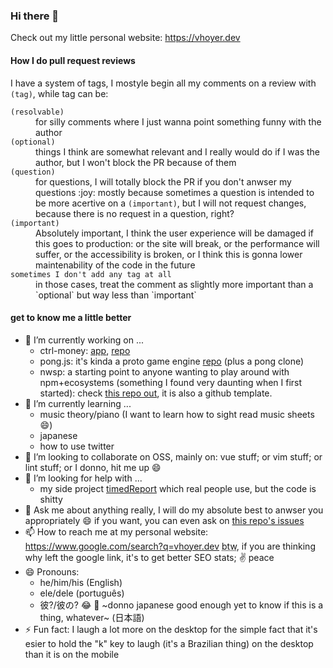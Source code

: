 ### Hi there 👋

Check out my little personal website: <https://vhoyer.dev>

#### How I do pull request reviews

I have a system of tags, I mostyle begin all my comments on a review with `(tag)`, while tag can be:

<dl>
<dt><code>(resolvable)</code></dt>
  <dd>for silly comments where I just wanna point something funny with the author</dd>
<dt><code>(optional)</code></dt>
  <dd>things I think are somewhat relevant and I really would do if I was the author, but I won't block the PR because of them</dd>
<dt><code>(question)</code></dt>
  <dd>for questions, I will totally block the PR if you don't anwser my questions :joy: mostly because sometimes a question is intended to be more acertive on a <code>(important)</code>, but I will not request changes, because there is no request in a question, right?</dd>
<dt><code>(important)</code></dt>
  <dd>Absolutely important, I think the user experience will be damaged if this goes to production: or the site will break, or the performance will suffer, or the accessibility is broken, or I think this is gonna lower maintenability of the code in the future</dd>
<dt><code>sometimes I don't add any tag at all</code></dt>
  <dd>in those cases, treat the comment as slightly more important than a `optional` but way less than `important`</dd>
</dl>

#### get to know me a little better

- 🔭 I’m currently working on ...
  - ctrl-money: [app](http://ctrlmoney.web.app/), [repo](https://github.com/money-ctrl/react-client)
  - pong.js: it's kinda a proto game engine [repo](https://github.com/vhoyer/pong.js) (plus a pong clone)
  - nwsp: a starting point to anyone wanting to play around with npm+ecosystems (something I found very daunting when I first started): check [this repo out](https://github.com/vhoyer/nwsp), it is also a github template.
- 🌱 I’m currently learning ...
  - music theory/piano (I want to learn how to sight read music sheets :smile:)
  - japanese
  - how to use twitter
- 👯 I’m looking to collaborate on OSS, mainly on: vue stuff; or vim stuff; or lint stuff; or I donno, hit me up :smile:
- 🤔 I’m looking for help with ...
  - my side project [timedReport](https://github.com/vhoyer/timedReport/) which real people use, but the code is shitty
- 💬 Ask me about anything really, I will do my absolute best to anwser you appropriately :smile: if you want, you can even ask on [this repo's issues](https://github.com/vhoyer/vhoyer/issues)
- 📫 How to reach me at my personal website: https://www.google.com/search?q=vhoyer.dev <abbr title="by the way">btw</abbr>, if you are thinking why left the google link, it's to get better SEO stats; :v: peace
- 😄 Pronouns:
  - he/him/his (English)
  - ele/dele (português)
  - 彼?/彼の? :joy: :shrug: ~donno japanese good enough yet to know if this is a thing, whatever~ (日本語)
- ⚡ Fun fact: I laugh a lot more on the desktop for the simple fact that it's esier to hold the "k" key to laugh (it's a Brazilian thing) on the desktop than it is on the mobile
